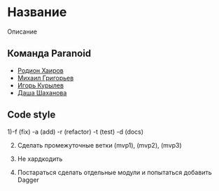 # Название

Описание

## Команда Paranoid

- [Родион Хаиров](https://github.com/Usvel)
- [Михаил Григорьев](https://github.com/grigorevmp)
- [Игорь Курылев](https://github.com/IgorKurylev)
- [Даша Шаханова](https://github.com/shakhanovaDS)

## Code style

1)-f (fix) -a (add) -r (refactor) -t (test) -d (docs)

2) Сделать промежуточные ветки (mvp1), (mvp2), (mvp3)

3) Не хардкодить

4) Постараться сделать отдельные модули и попытаться добавить Dagger
